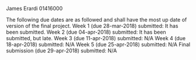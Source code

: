James Erardi 01416000


The following due dates are as followed and shall have the most up date of version of the final project.
Week 1 (due 28-mar-2018) submitted: It has been submitted. 
Week 2 (due 04-apr-2018) submitted: It has been submitted, but late.
Week 3 (due 11-apr-2018) submitted: N/A
Week 4 (due 18-apr-2018) submitted: N/A
Week 5 (due 25-apr-2018) submitted: N/A
Final submission (due 29-apr-2018) submitted: N/A


